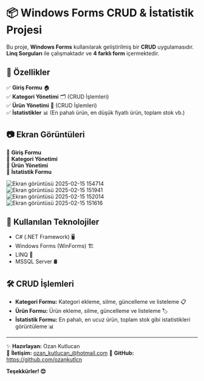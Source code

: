 # 📦 Windows Forms CRUD & İstatistik Projesi

Bu proje, **Windows Forms** kullanılarak geliştirilmiş bir **CRUD** uygulamasıdır. **Linq Sorguları** ile çalışmaktadır ve **4 farklı form** içermektedir.

## 📌 Özellikler
✅ **Giriş Formu** 🏠  
✅ **Kategori Yönetimi** 🗂️ (CRUD İşlemleri)  
✅ **Ürün Yönetimi** 🛒 (CRUD İşlemleri)  
✅ **İstatistikler** 📊 (En pahalı ürün, en düşük fiyatlı ürün, toplam stok vb.)  

## 📷 Ekran Görüntüleri
📸 **Giriş Formu**  
📸 **Kategori Yönetimi**  
📸 **Ürün Yönetimi**  
📸 **İstatistik Formu**  

![Ekran görüntüsü 2025-02-15 154714](https://github.com/user-attachments/assets/93de848e-c2a7-41c6-aaae-82f48c240b5a)
![Ekran görüntüsü 2025-02-15 151941](https://github.com/user-attachments/assets/f04686e6-6f20-42e2-8913-0e4614363020)
![Ekran görüntüsü 2025-02-15 152014](https://github.com/user-attachments/assets/c2f8f414-5c2e-4f36-bef5-d4ad4a63ff8c)
![Ekran görüntüsü 2025-02-15 151616](https://github.com/user-attachments/assets/fe9fb60a-0ac2-4b4e-aad1-bf590ad14621)


## 🔧 Kullanılan Teknolojiler
- C# (.NET Framework) 🖥️
- Windows Forms (WinForms) 🏗️
- LINQ 🚀
- MSSQL Server 🛢️


## 🛠️ CRUD İşlemleri
- **Kategori Formu:** Kategori ekleme, silme, güncelleme ve listeleme 📋
- **Ürün Formu:** Ürün ekleme, silme, güncelleme ve listeleme 🏷️
- **İstatistik Formu:** En pahalı, en ucuz ürün, toplam stok gibi istatistikleri görüntüleme 📊

---
✨ **Hazırlayan:** Ozan Kutlucan  
📧 **İletişim:** ozan_kutlucan_@hotmail.com
🚀 **GitHub:** https://github.com/ozankutlcn

**Teşekkürler! 😊**

